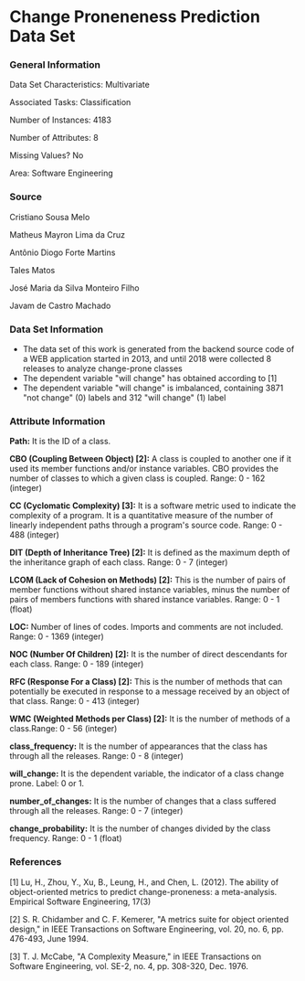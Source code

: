 # Change Proneneness Prediction Data Set

### General Information

Data Set Characteristics: Multivariate

Associated Tasks: Classification

Number of Instances: 4183

Number of Attributes: 8

Missing Values? No

Area: Software Engineering

### Source

Cristiano Sousa Melo

Matheus Mayron Lima da Cruz

Antônio Diogo Forte Martins

Tales Matos

José Maria da Silva Monteiro Filho

Javam de Castro Machado

### Data Set Information

* The data set of this work is generated from the backend source code of a WEB application started in 2013, and until 2018 were collected 8 releases to analyze change-prone classes
* The dependent variable "will change" has obtained according to [1]
* The dependent variable "will change" is imbalanced, containing 3871 "not change" (0) labels and 312 "will change" (1) label


### Attribute Information

**Path:** It is the ID of a class.

**CBO (Coupling Between Object) [2]:** A class is coupled to another one if it used its member functions and/or instance variables. CBO provides the number of classes to which a given class is coupled. Range: 0 - 162 (integer)

**CC (Cyclomatic Complexity) [3]:** It is a software metric used to indicate the complexity of a program. It is a quantitative measure of the number of linearly independent paths through a program's source code. Range: 0 - 488 (integer)

**DIT (Depth of Inheritance Tree) [2]:** It is defined as the maximum depth of the inheritance graph of each class. Range: 0 - 7 (integer)

**LCOM (Lack of Cohesion on Methods) [2]:** This is the number of pairs of member functions without shared instance variables, minus the number of pairs of members functions with shared instance variables. Range: 0 - 1 (float)

**LOC:** Number of lines of codes. Imports and comments are not included. Range: 0 - 1369 (integer)

**NOC (Number Of Children) [2]:** It is the number of direct descendants for each class. Range: 0 - 189 (integer)

**RFC (Response For a Class) [2]:** This is the number of methods that can potentially be executed in response to a message received by an object of that class. Range: 0 - 413 (integer)

**WMC (Weighted Methods per Class) [2]:** It is the number of methods of a class.Range: 0 - 56 (integer)

**class_frequency:** It is the number of appearances that the class has through all the releases. Range: 0 - 8 (integer)

**will_change:** It is the dependent variable, the indicator of a class change prone. Label: 0 or 1.

**number_of_changes:** It is the number of changes that a class suffered through all the releases. Range: 0 - 7 (integer)

**change_probability:** It is the number of changes divided by the class frequency. Range: 0 - 1 (float)


### References

[1] Lu, H., Zhou, Y., Xu, B., Leung, H., and Chen, L. (2012). The ability of object-oriented metrics to predict change-proneness: a meta-analysis. Empirical Software Engineering, 17(3)

[2] S. R. Chidamber and C. F. Kemerer, "A metrics suite for object oriented design," in IEEE Transactions on Software Engineering, vol. 20, no. 6, pp. 476-493, June 1994.

[3] T. J. McCabe, "A Complexity Measure," in IEEE Transactions on Software Engineering, vol. SE-2, no. 4, pp. 308-320, Dec. 1976.
